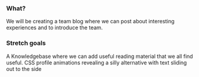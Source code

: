 <h3> What? </h3>
We will be creating a team blog where we can post about interesting experiences and to introduce the team.

<h3> Stretch goals </h3>
A Knowledgebase where we can add useful reading material that we all find useful.
CSS profile animations revealing a silly alternative with text sliding out to the side

